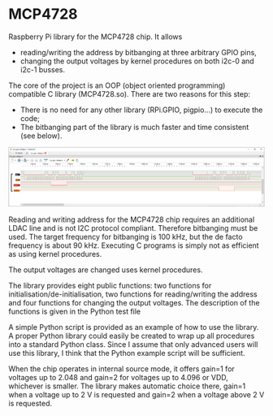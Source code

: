 # MCP4728
Raspberry Pi library for the MCP4728 chip.  It allows
- reading/writing the address by bitbanging at three arbitrary GPIO pins,
- changing the output voltages by kernel procedures on both i2c-0 and i2c-1 busses.

The core of the project is an OOP (object oriented programming) compatible C library (MCP4728.so).  There are two reasons for this step:
- There is no need for any other library (RPi.GPIO, pigpio...) to execute the code;
- The bitbanging part of the library is much faster and time consistent (see below).

![PulseView screenshot](/two_chips_read_address.png)

Reading and writing address for the MCP4728 chip requires an additional LDAC line and is not I2C protocol compliant.  Therefore bitbanging must be used.  The target frequency for bitbanging is 100 kHz, but the de facto frequency is about 90 kHz.  Executing C programs is simply not as efficient as using kernel procedures.

The output voltages are changed uses kernel procedures.

The library provides eight public functions: two functions for initialisation/de-initialisation, two functions for reading/writing the address and four functions for changing the output voltages.  The description of the functions is given in the Python test file

A simple Python script is provided as an example of how to use the library. A proper Python library could easily be created to wrap up all procedures into a standard Python class. Since I assume that only advanced users will use this library, I think that the Python example script will be sufficient.

When the chip operates in internal source mode, it offers gain=1 for voltages up to 2.048 and gain=2 for voltages up to 4.096 or VDD, whichever is smaller.  The library makes automatic choice there, gain=1 when a voltage up to 2 V is requested and gain=2 when a voltage above 2 V is requested.

